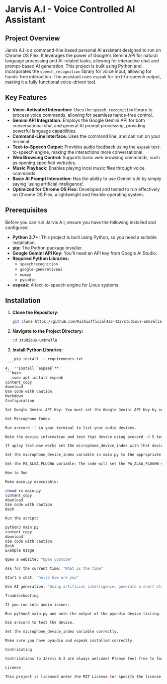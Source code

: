 
# Jarvis A.I - Voice Controlled AI Assistant

## Project Overview

Jarvis A.I is a command-line based personal AI assistant designed to run on Chrome OS Flex. It leverages the power of Google's Gemini API for natural language processing and AI-related tasks, allowing for interactive chat and prompt-based AI generation. This project is built using Python and incorporates the `speech_recognition` library for voice input, allowing for hands-free interaction. The assistant uses `espeak` for text-to-speech output, making it a fully functional voice-driven tool.

## Key Features

*   **Voice-Activated Interaction:** Uses the `speech_recognition` library to process voice commands, allowing for seamless hands-free control.
*   **Gemini API Integration:** Employs the Google Gemini API for both conversational chat and general AI prompt processing, providing powerful language capabilities.
*   **Command-Line Interface:** Uses the command line, and can run on your terminal.
*   **Text-to-Speech Output:** Provides audio feedback using the `espeak` text-to-speech engine, making the interactions more conversational.
*   **Web Browsing Control:** Supports basic web browsing commands, such as opening specified websites.
*   **Music Playback:** Enables playing local music files through voice commands.
*  **Basic AI Prompt Interaction:** Has the ability to use Gemini's AI by simply saying 'using artificial intelligence'.
*   **Optimized for Chrome OS Flex:** Developed and tested to run effectively on Chrome OS Flex, a lightweight and flexible operating system.

## Prerequisites

Before you can run Jarvis A.I, ensure you have the following installed and configured:

*   **Python 3.7+:** This project is built using Python, so you need a suitable installation.
*   **pip:** The Python package installer.
*   **Google Gemini API Key:** You'll need an API key from Google AI Studio.
*   **Required Python Libraries:**
    *   `speechrecognition`
    *   `google-generativeai`
    *   `numpy`
    *   `pyaudio`
*   **espeak:** A text-to-speech engine for Linux systems.

## Installation

1.  **Clone the Repository:**
    ```bash
    git clone https://github.com/Rishiofficial432-432/studious-umbrella.git
    ```
2.  **Navigate to the Project Directory:**
    ```bash
    cd studious-umbrella
    ```
3.  **Install Python Libraries:**
   ```bash
       pip install -r requirements.txt
    ```
4.  **Install `espeak`**
  ```bash
      sudo apt install espeak
content_copy
download
Use code with caution.
Markdown
Configuration

Set Google Gemini API Key: You must set the Google Gemini API Key by setting the environment variable GOOGLE_API_KEY. Otherwise replace the YOUR_API_KEY_HERE text with your key directly in the main.py file.

Get Microphone Index:

Run arecord -l in your terminal to list your audio devices.

Note the device information and test that device using arecord -d 5 test.wav -D <device id>.

If aplay test.wav works set the microphone_device_index with that device.

Set the microphone_device_index variable in main.py to the appropriate device ID you want to use.

Set the PA_ALSA_PLUGHW variable: The code will set the PA_ALSA_PLUGHW variable, but if there are any issues you can also set this manually with export PA_ALSA_PLUGHW=1

How to Run

Make main.py executable:

chmod +x main.py
content_copy
download
Use code with caution.
Bash

Run the script:

python3 main.py
content_copy
download
Use code with caution.
Bash
Example Usage

Open a website: "Open youtube"

Ask for the current time: "What is the time"

Start a chat: "hello how are you"

Use AI generation: "Using artificial intelligence, generate a short story about cats"

Troubleshooting

If you run into audio issues:

Run python3 main.py and note the output of the pyaudio device listing.

Use arecord to test the device.

Set the microphone_device_index variable correctly.

Make sure you have pyaudio and espeak installed correctly.

Contributing

Contributions to Jarvis A.I are always welcome! Please feel free to fork the repository, make your changes, and submit a pull request.

License

This project is licensed under the MIT License (or specify the license you're using).

